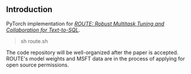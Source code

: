 ## Introduction
PyTorch implementation for *[ROUTE: Robust Multitask Tuning and Collaboration for Text-to-SQL](https://arxiv.org/pdf/2412.10138)*.

> sh route.sh

The code repository will be well-organized after the paper is accepted. ROUTE's model weights and MSFT data are in the process of applying for open source permissions.
